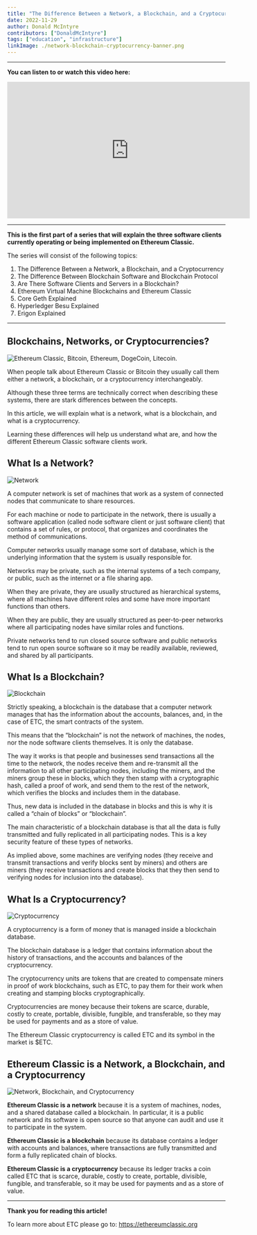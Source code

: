 ```yaml
---
title: "The Difference Between a Network, a Blockchain, and a Cryptocurrency"
date: 2022-11-29
author: Donald McIntyre
contributors: ["DonaldMcIntyre"]
tags: ["education", "infrastructure"]
linkImage: ./network-blockchain-cryptocurrency-banner.png
---
```


---
**You can listen to or watch this video here:**

<iframe width="560" height="315" src="https://www.youtube.com/embed/6TQwkkbz4yA" title="YouTube video player" frameborder="0" allow="accelerometer; autoplay; clipboard-write; encrypted-media; gyroscope; picture-in-picture" allowfullscreen></iframe>

---

**This is the first part of a series that will explain the three software clients currently operating or being implemented on Ethereum Classic.** 

The series will consist of the following topics:

1. The Difference Between a Network, a Blockchain, and a Cryptocurrency 
2. The Difference Between Blockchain Software and Blockchain Protocol
3. Are There Software Clients and Servers in a Blockchain?
4. Ethereum Virtual Machine Blockchains and Ethereum Classic
5. Core Geth Explained
6. Hyperledger Besu Explained
7. Erigon Explained

---

## Blockchains, Networks, or Cryptocurrencies?

![Ethereum Classic, Bitcoin, Ethereum, DogeCoin, Litecoin.](./etc-btc-other-blockchains.png)

When people talk about Ethereum Classic or Bitcoin they usually call them either a network, a blockchain, or a cryptocurrency interchangeably.

Although these three terms are technically correct when describing these systems, there are stark differences between the concepts.

In this article, we will explain what is a network, what is a blockchain, and what is a cryptocurrency.

Learning these differences will help us understand what are, and how the different Ethereum Classic software clients work.

## What Is a Network?

![Network](./what-is-a-network.png)

A computer network is set of machines that work as a system of connected nodes that communicate to share resources.

For each machine or node to participate in the network, there is usually a software application (called node software client or just software client) that contains a set of rules, or protocol, that organizes and coordinates the method of communications.  

Computer networks usually manage some sort of database, which is the underlying information that the system is usually responsible for.

Networks may be private, such as the internal systems of a tech company, or public, such as the internet or a file sharing app.

When they are private, they are usually structured as hierarchical systems, where all machines have different roles and some have more important functions than others.

When they are public, they are usually structured as peer-to-peer networks where all participating nodes have similar roles and functions.

Private networks tend to run closed source software and public networks tend to run open source software so it may be readily available, reviewed, and shared by all participants.

## What Is a Blockchain?

![Blockchain](./what-is-a-blockchain.png)

Strictly speaking, a blockchain is the database that a computer network manages that has the information about the accounts, balances, and, in the case of ETC, the smart contracts of the system.

This means that the “blockchain” is not the network of machines, the nodes, nor the node software clients themselves. It is only the database.

The way it works is that people and businesses send transactions all the time to the network, the nodes receive them and re-transmit all the information to all other participating nodes, including the miners, and the miners group these in blocks, which they then stamp with a cryptographic hash, called a proof of work, and send them to the rest of the network, which verifies the blocks and includes them in the database.

Thus, new data is included in the database in blocks and this is why it is called a “chain of blocks” or “blockchain”.

The main characteristic of a blockchain database is that all the data is fully transmitted and fully replicated in all participating nodes. This is a key security feature of these types of networks.

As implied above, some machines are verifying nodes (they receive and transmit transactions and verify blocks sent by miners) and others are miners (they receive transactions and create blocks that they then send to verifying nodes for inclusion into the database).

## What Is a Cryptocurrency?

![Cryptocurrency](./what-is-a-cryptocurrency.png)

A cryptocurrency is a form of money that is managed inside a blockchain database.

The blockchain database is a ledger that contains information about the history of transactions, and the accounts and balances of the cryptocurrency.

The cryptocurrency units are tokens that are created to compensate miners in proof of work blockchains, such as ETC, to pay them for their work when creating and stamping blocks cryptographically.

Cryptocurrencies are money because their tokens are scarce, durable, costly to create, portable, divisible, fungible, and transferable, so they may be used for payments and as a store of value.

The Ethereum Classic cryptocurrency is called ETC and its symbol in the market is $ETC.

## Ethereum Classic is a Network, a Blockchain, and a Cryptocurrency

![Network, Blockchain, and Cryptocurrency](./network-blockchain-cryptocurrency-banner.png)

**Ethereum Classic is a network** because it is a system of machines, nodes, and a shared database called a blockchain. In particular, it is a public network and its software is open source so that anyone can audit and use it to participate in the system.

**Ethereum Classic is a blockchain** because its database contains a ledger with accounts and balances, where transactions are fully transmitted and form a fully replicated chain of blocks.

**Ethereum Classic is a cryptocurrency** because its ledger tracks a coin called ETC that is scarce, durable, costly to create, portable, divisible, fungible, and transferable, so it may be used for payments and as a store of value.

---

**Thank you for reading this article!**

To learn more about ETC please go to: https://ethereumclassic.org
